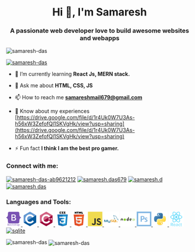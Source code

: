 <h1 align="center">Hi 👋, I'm Samaresh</h1>
<h3 align="center">A passionate web developer love to build awesome websites and webapps</h3>

<p align="left"> <img src="https://komarev.com/ghpvc/?username=samaresh-das&label=Profile%20views&color=0e75b6&style=flat" alt="samaresh-das" /> </p>

<p align="left"> <a href="https://github.com/ryo-ma/github-profile-trophy"><img src="https://github-profile-trophy.vercel.app/?username=samaresh-das" alt="samaresh-das" /></a> </p>

- 🌱 I’m currently learning **React Js, MERN stack.**

- 💬 Ask me about **HTML, CSS, JS**

- 📫 How to reach me **samareshmail679@gmail.com**

- 📄 Know about my experiences [https://drive.google.com/file/d/1r4Uk0W7U3As-h56xW3ZefofQl1SKVgHk/view?usp=sharing](https://drive.google.com/file/d/1r4Uk0W7U3As-h56xW3ZefofQl1SKVgHk/view?usp=sharing)

- ⚡ Fun fact **I think I am the best pro gamer.**

<h3 align="left">Connect with me:</h3>
<p align="left">
<a href="https://linkedin.com/in/samaresh-das-ab9621212" target="blank"><img align="center" src="https://raw.githubusercontent.com/rahuldkjain/github-profile-readme-generator/master/src/images/icons/Social/linked-in-alt.svg" alt="samaresh-das-ab9621212" height="30" width="40" /></a>
<a href="https://fb.com/samaresh.das679" target="blank"><img align="center" src="https://raw.githubusercontent.com/rahuldkjain/github-profile-readme-generator/master/src/images/icons/Social/facebook.svg" alt="samaresh.das679" height="30" width="40" /></a>
<a href="https://instagram.com/samaresh.d" target="blank"><img align="center" src="https://raw.githubusercontent.com/rahuldkjain/github-profile-readme-generator/master/src/images/icons/Social/instagram.svg" alt="samaresh.d" height="30" width="40" /></a>
<a href="https://www.hackerrank.com/samaresh das" target="blank"><img align="center" src="https://raw.githubusercontent.com/rahuldkjain/github-profile-readme-generator/master/src/images/icons/Social/hackerrank.svg" alt="samaresh das" height="30" width="40" /></a>
</p>

<h3 align="left">Languages and Tools:</h3>
<p align="left"> <a href="https://getbootstrap.com" target="_blank" rel="noreferrer"> <img src="https://raw.githubusercontent.com/devicons/devicon/master/icons/bootstrap/bootstrap-plain-wordmark.svg" alt="bootstrap" width="40" height="40"/> </a> <a href="https://www.cprogramming.com/" target="_blank" rel="noreferrer"> <img src="https://raw.githubusercontent.com/devicons/devicon/master/icons/c/c-original.svg" alt="c" width="40" height="40"/> </a> <a href="https://www.w3schools.com/cpp/" target="_blank" rel="noreferrer"> <img src="https://raw.githubusercontent.com/devicons/devicon/master/icons/cplusplus/cplusplus-original.svg" alt="cplusplus" width="40" height="40"/> </a> <a href="https://www.w3schools.com/css/" target="_blank" rel="noreferrer"> <img src="https://raw.githubusercontent.com/devicons/devicon/master/icons/css3/css3-original-wordmark.svg" alt="css3" width="40" height="40"/> </a> <a href="https://www.w3.org/html/" target="_blank" rel="noreferrer"> <img src="https://raw.githubusercontent.com/devicons/devicon/master/icons/html5/html5-original-wordmark.svg" alt="html5" width="40" height="40"/> </a> <a href="https://developer.mozilla.org/en-US/docs/Web/JavaScript" target="_blank" rel="noreferrer"> <img src="https://raw.githubusercontent.com/devicons/devicon/master/icons/javascript/javascript-original.svg" alt="javascript" width="40" height="40"/> </a> <a href="https://www.mysql.com/" target="_blank" rel="noreferrer"> <img src="https://raw.githubusercontent.com/devicons/devicon/master/icons/mysql/mysql-original-wordmark.svg" alt="mysql" width="40" height="40"/> </a> <a href="https://nodejs.org" target="_blank" rel="noreferrer"> <img src="https://raw.githubusercontent.com/devicons/devicon/master/icons/nodejs/nodejs-original-wordmark.svg" alt="nodejs" width="40" height="40"/> </a> <a href="https://www.photoshop.com/en" target="_blank" rel="noreferrer"> <img src="https://raw.githubusercontent.com/devicons/devicon/master/icons/photoshop/photoshop-line.svg" alt="photoshop" width="40" height="40"/> </a> <a href="https://www.python.org" target="_blank" rel="noreferrer"> <img src="https://raw.githubusercontent.com/devicons/devicon/master/icons/python/python-original.svg" alt="python" width="40" height="40"/> </a> <a href="https://reactjs.org/" target="_blank" rel="noreferrer"> <img src="https://raw.githubusercontent.com/devicons/devicon/master/icons/react/react-original-wordmark.svg" alt="react" width="40" height="40"/> </a> <a href="https://www.sqlite.org/" target="_blank" rel="noreferrer"> <img src="https://www.vectorlogo.zone/logos/sqlite/sqlite-icon.svg" alt="sqlite" width="40" height="40"/> </a> </p>

<p><img align="left" src="https://github-readme-stats.vercel.app/api/top-langs?username=samaresh-das&show_icons=true&locale=en&layout=compact" alt="samaresh-das" /></p>

<p>&nbsp;<img align="center" src="https://github-readme-stats.vercel.app/api?username=samaresh-das&show_icons=true&locale=en" alt="samaresh-das" /></p>

